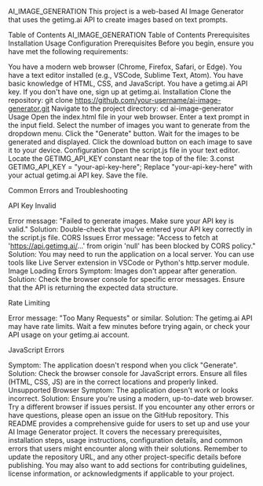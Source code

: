 AI_IMAGE_GENERATION
This project is a web-based AI Image Generator that uses the getimg.ai API to create images based on text prompts.

Table of Contents
AI_IMAGE_GENERATION
Table of Contents
Prerequisites
Installation
Usage
Configuration
Prerequisites
Before you begin, ensure you have met the following requirements:

You have a modern web browser (Chrome, Firefox, Safari, or Edge).
You have a text editor installed (e.g., VSCode, Sublime Text, Atom).
You have basic knowledge of HTML, CSS, and JavaScript.
You have a getimg.ai API key. If you don't have one, sign up at getimg.ai.
Installation
Clone the repository: git clone https://github.com/your-username/ai-image-generator.git
Navigate to the project directory: cd ai-image-generator
Usage
Open the index.html file in your web browser.
Enter a text prompt in the input field.
Select the number of images you want to generate from the dropdown menu.
Click the "Generate" button.
Wait for the images to be generated and displayed.
Click the download button on each image to save it to your device.
Configuration
Open the script.js file in your text editor.
Locate the GETIMG_API_KEY constant near the top of the file: 3.const GETIMG_API_KEY = "your-api-key-here";
Replace "your-api-key-here" with your actual getimg.ai API key. Save the file.

Common Errors and Troubleshooting

API Key Invalid

Error message: "Failed to generate images. Make sure your API key is valid." Solution: Double-check that you've entered your API key correctly in the script.js file. CORS Issues Error message: "Access to fetch at 'https://api.getimg.ai/...' from origin 'null' has been blocked by CORS policy." Solution: You may need to run the application on a local server. You can use tools like Live Server extension in VSCode or Python's http.server module. Image Loading Errors Symptom: Images don't appear after generation. Solution: Check the browser console for specific error messages. Ensure that the API is returning the expected data structure.

Rate Limiting

Error message: "Too Many Requests" or similar. Solution: The getimg.ai API may have rate limits. Wait a few minutes before trying again, or check your API usage on your getimg.ai account.

JavaScript Errors

Symptom: The application doesn't respond when you click "Generate". Solution: Check the browser console for JavaScript errors. Ensure all files (HTML, CSS, JS) are in the correct locations and properly linked. Unsupported Browser Symptom: The application doesn't work or looks incorrect. Solution: Ensure you're using a modern, up-to-date web browser. Try a different browser if issues persist. If you encounter any other errors or have questions, please open an issue on the GitHub repository. This README provides a comprehensive guide for users to set up and use your AI Image Generator project. It covers the necessary prerequisites, installation steps, usage instructions, configuration details, and common errors that users might encounter along with their solutions. Remember to update the repository URL, and any other project-specific details before publishing. You may also want to add sections for contributing guidelines, license information, or acknowledgments if applicable to your project.
